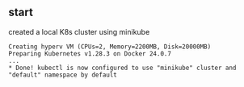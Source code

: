 ## start

created a local K8s cluster using minikube

```
Creating hyperv VM (CPUs=2, Memory=2200MB, Disk=20000MB)
Preparing Kubernetes v1.28.3 on Docker 24.0.7
...
* Done! kubectl is now configured to use "minikube" cluster and "default" namespace by default
```
